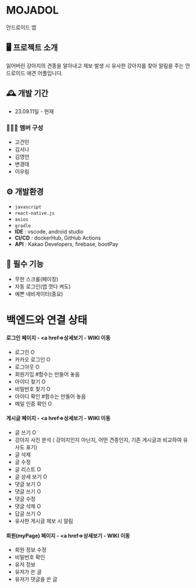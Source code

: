 # MOJADOL
안드로이드 앱
## 🖥️ 프로젝트 소개
잃어버린 강아지의 견종을 알아내고 제보 발생 시 유사한 강아지를 찾아 알림을 주는 안드로이드 애견 어플입니다.
<br>

## 🕰️ 개발 기간
* 23.09.11일 - 현재

### 🧑‍🤝‍🧑 멤버 구성
- 고건민
- 김서나
- 김영언
- 변경태
- 이우림

## ⚙️ 개발환경 
- `javascript`
- `react-native.js`
- `axios`
- `gradle`
- **IDE** : vscode, android studio
- **CI/CD** : dockerHub, GitHub Actions
- **API** : Kakao Developers, firebase, bootPay

## 📌 필수 기능
- 무한 스크롤(페이징)
- 자동 로그인(앱 껏다 켜도)
- 예쁜 네비게이터(중요)

# 백엔드와 연결 상태
#### 로그인 페이지 - <a href=>상세보기 - WIKI 이동</a>
- 로그인 O
- 카카오 로그인 O
- 로그아웃 O
- 회원가입 #함수는 만들어 놓음
- 아이디 찾기 O
- 비밀번호 찾기 O
- 아이디 확인 #함수는 만들어 놓음
- 메일 인증 확인 O
#### 게시글 페이지 - <a href=>상세보기 - WIKI 이동</a>
- 글 쓰기 O
- 강아지 사진 분석 ( 강아지인지 아닌지, 어떤 견종인지, 기존 게시글과 비교하여 유사도 표기)
- 글 삭제
- 글 수정
- 글 리스트 O
- 글 상세 보기 O
- 댓글 보기 O
- 댓글 쓰기 O
- 댓글 수정 
- 댓글 삭제 O
- 답글 쓰기 O
- 유사한 게시글 제보 시 알림
#### 회원(myPage) 페이지 - <a href=>상세보기 - WIKI 이동</a>
- 회원 정보 수정
- 비밀번호 확인
- 유저 정보
- 유저가 쓴 글
- 유저가 댓글을 쓴 글

